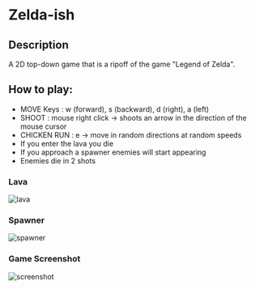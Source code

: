 # Zelda-ish

## Description
A 2D top-down game that is a ripoff of the game "Legend of Zelda". 

## How to play:

- MOVE Keys : w (forward), s (backward), d (right), a (left)
- SHOOT : mouse right click -> shoots an arrow in the direction of the mouse cursor
- CHICKEN RUN : e -> move in random directions at random speeds
- If you enter the lava you die
- If you approach a spawner enemies will start appearing
- Enemies die in 2 shots

### Lava
![lava](https://github.com/user-attachments/assets/b7fbb236-cb27-45f1-98ec-47073a4f0f20)

### Spawner
![spawner](https://github.com/user-attachments/assets/0a7a7f20-97a3-4f8a-bd41-468ea019a2c4)

### Game Screenshot
![screenshot](https://github.com/user-attachments/assets/ec48e5a7-a3ff-4015-a6c4-58f753d48680)
